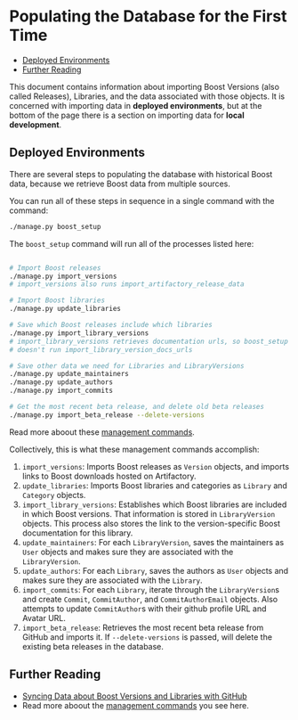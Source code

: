 # Populating the Database for the First Time

- [Deployed Environments](#deployed-environments)
- [Further Reading](#further-reading)

This document contains information about importing Boost Versions (also called Releases), Libraries, and the data associated with those objects. It is concerned with importing data in **deployed environments**, but at the bottom of the page there is a section on importing data for **local development**.

## Deployed Environments

There are several steps to populating the database with historical Boost data, because we retrieve Boost data from multiple sources.

You can run all of these steps in sequence in a single command with the command:

```bash
./manage.py boost_setup
```

The `boost_setup` command will run all of the processes listed here:

```bash

# Import Boost releases
./manage.py import_versions
# import_versions also runs import_artifactory_release_data

# Import Boost libraries
./manage.py update_libraries

# Save which Boost releases include which libraries
./manage.py import_library_versions
# import_library_versions retrieves documentation urls, so boost_setup
# doesn't run import_library_version_docs_urls

# Save other data we need for Libraries and LibraryVersions
./manage.py update_maintainers
./manage.py update_authors
./manage.py import_commits

# Get the most recent beta release, and delete old beta releases
./manage.py import_beta_release --delete-versions
```

Read more aboout these [management commands](./commands.md).

Collectively, this is what these management commands accomplish:

1. `import_versions`: Imports Boost releases as `Version` objects, and imports links to Boost downloads hosted on Artifactory.
2. `update_libraries`: Imports Boost libraries and categories as `Library` and `Category` objects.
3. `import_library_versions`: Establishes which Boost libraries are included in which Boost versions. That information is stored in `LibraryVersion` objects. This process also stores the link to the version-specific Boost documentation for this library.
4. `update_maintainers`: For each `LibraryVersion`, saves the maintainers as `User` objects and makes sure they are associated with the `LibraryVersion`.
5. `update_authors`: For each `Library`, saves the authors as `User` objects and makes sure they are associated with the `Library`.
6. `import_commits`: For each `Library`, iterate through the `LibraryVersion`s and create `Commit`, `CommitAuthor`, and `CommitAuthorEmail` objects.  Also attempts to update `CommitAuthor`s with their github profile URL and Avatar URL.
7. `import_beta_release`: Retrieves the most recent beta release from GitHub and imports it. If `--delete-versions` is passed, will delete the existing beta releases in the database.

## Further Reading

- [Syncing Data about Boost Versions and Libraries with GitHub](./syncing_data_with_github.md)
- Read more aboout the [management commands](./commands.md) you see here.
